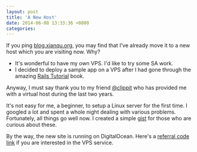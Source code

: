```yaml
---
layout: post
title: 'A New Host'
date: 2014-06-08 13:33:36 +0800
categories:
---
```


If you ping [blog.xianqu.org](http://blog.xianqu.org), you may find that I've already move it to a new host which you are visiting now. Why?

- It's wonderful to have my own VPS. I'd like to try some SA work.
- I decided to deploy a sample app on a VPS after I had gone through the amazing [Rails Tutorial](http://www.railstutorial.org/book) book.

Anyway, I must say thank you to my friend [@clippit](https://twitter.com/clippit) who has provided me with a virtual host during the last two years.

It's not easy for me, a beginner, to setup a Linux server for the first time. I googled a lot and spent a whole night dealing with various problems. Fortunately, all things go well now. I created a simple [gist](https://gist.github.com/yimingtang/d339a70078d9ab1ff42c) for those who are curious about these.

By the way, the new site is running on DigitalOcean. Here's a [referral code link](https://www.digitalocean.com/?refcode=01655cb63868) if you are interested in the VPS service.

